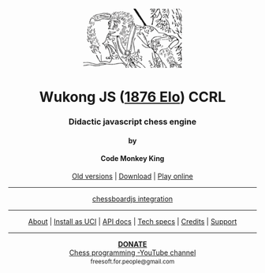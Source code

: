 <p align="center">
  <img src="logo/LOGO.png">
</p>

<h1 align="center">Wukong JS (<a href="https://www.computerchess.org.uk/ccrl/404/cgi/compare_engines.cgi?family=Wukong&print=Rating+list&print=Results+table&print=LOS+table&print=Ponder+hit+table&print=Eval+difference+table&print=Comopp+gamenum+table&print=Overlap+table&print=Score+with+common+opponents">1876 Elo</a>) CCRL</h1>
<h3 align="center">Didactic javascript chess engine</h3>
<h4 align="center">by</h4>
<h4 align="center">Code Monkey King</h4>
<p align="center">
  <a href="https://github.com/maksimKorzh/wukongJS/raw/main/releases">Old versions</a> |
  <a href="https://github.com/maksimKorzh/wukongJS/raw/main/releases/WukongJS_v1.5.zip">Download</a> |
  <a href="https://maksimkorzh.github.io/wukongJS/wukong.html">Play online</a>
</p>
<hr>
<p align="center">
  <a href="https://maksimkorzh.github.io/wukongJS/integration/wukong_chessboardjs.html">chessboardjs integration</a>
</p>
<hr>
<p align="center">
  <a href="https://github.com/maksimKorzh/wukongJS/blob/main/docs/ABOUT.MD">About</a> |
  <a href="https://github.com/maksimKorzh/wukongJS/blob/main/docs/UCI.MD">Install as UCI</a> |
  <a href="https://github.com/maksimKorzh/wukongJS/blob/main/docs/API.MD">API docs</a> |
  <a href="https://github.com/maksimKorzh/wukongJS/blob/main/docs/SPECS.MD">Tech specs</a> |
  <a href="https://github.com/maksimKorzh/wukongJS/blob/main/docs/CREDITS.MD">Credits</a> |
  <a href="https://github.com/maksimKorzh/wukongJS/issues">Support</a>
</p>
<hr>
<p align="center">
  <a href="https://www.patreon.com/code_monkey_king"><strong>DONATE</strong></a><br>
  <a href="https://www.youtube.com/channel/UCB9-prLkPwgvlKKqDgXhsMQ/playlists">Chess programming -YouTube channel</a><br>
  <small>freesoft.for.people@gmail.com</small>
</p>



 


